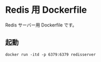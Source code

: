 # Redis 用 Dockerfile

Redis サーバー用 Dockerfile です。

## 起動

    docker run -itd -p 6379:6379 redisserver
